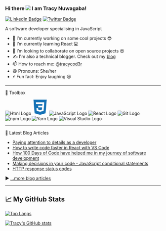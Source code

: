 ### Hi there <img src="https://raw.githubusercontent.com/MartinHeinz/MartinHeinz/master/wave.gif" width="30px"> I am Tracy Nuwagaba!

[![LinkedIn Badge](https://img.shields.io/badge/LinkedIn-Profile-informational?style=flat&logo=linkedin&logoColor=white&color=0D76A8)](https://www.linkedin.com/in/tracy-nuwagaba/)
[![Twitter Badge](https://img.shields.io/badge/Twitter-Profile-informational?style=flat&logo=twitter&logoColor=white&color=1CA2F1)](https://twitter.com/tracycod3r)

A software developer specialising in JavaScript
  
- 🔭 I’m currently working on some cool projects 😎
- 🌱 I’m currently learning React 💻
- 👯 I’m looking to collaborate on open source projects 😍
- ✍️ I'm also a technical blogger. Check out my [blog](https://tracy.hashnode.dev/)
- 📫 How to reach me: [@tracycod3r](https://twitter.com/tracycod3r)
- 😄 Pronouns: She/her
- ⚡ Fun fact: Enjoy laughing 😆

---

🧰 Toolbox

<img src ="https://cdn.worldvectorlogo.com/logos/html5-2.svg" alt="Html Logo" width="50" height="50"/> <img src="https://raw.githubusercontent.com/devicons/devicon/9f4f5cdb393299a81125eb5127929ea7bfe42889/icons/css3/css3-plain.svg" alt="CSS Logo" width="50" height="50"/> <img src="https://cdn.worldvectorlogo.com/logos/logo-javascript.svg" alt="JavaScript Logo" width="50" height="50"/>
<img src="https://cdn.worldvectorlogo.com/logos/react-2.svg" alt="React Logo" width="50" height="50"/>
<img src="https://cdn.worldvectorlogo.com/logos/git.svg" alt="Git Logo" width="50" height="50"/>
<img src="https://cdn.worldvectorlogo.com/logos/npm.svg" alt="npm Logo" width="50" height="50"/>
<img src="https://cdn.worldvectorlogo.com/logos/yarn.svg" alt="Yarn Logo" width="50" height="50"/>
<img src="https://cdn.worldvectorlogo.com/logos/visual-studio-code-1.svg" alt="Visual Studio Logo" width="50" height="50"/>

---

📘 Latest Blog Articles

<!-- BLOG-POST-LIST:START -->
- [Paying attention to details as a developer](https://tracy.hashnode.dev/paying-attention-to-details-as-a-developer)
- [How to write code faster in React with VS Code](https://tracy.hashnode.dev/how-to-write-code-faster-in-react-with-vs-code)
- [How 100 Days of Code have helped me in my journey of software development](https://tracy.hashnode.dev/how-100-days-of-code-have-helped-me-in-my-journey-of-software-development)
- [Making decisions in your code - JavaScript conditional statements](https://tracy.hashnode.dev/making-decisions-in-your-code-javascript-conditional-statements)
- [HTTP response status codes](https://tracy.hashnode.dev/http-response-status-codes)
<!-- BLOG-POST-LIST:END -->

▶ [...more blog articles](https://tracy.hashnode.dev/)

---

## &#x1f4c8; My GitHub Stats

[![Top Langs](https://github-readme-stats.vercel.app/api/top-langs/?username=tracycod3r&hide=html,css&theme=radical)](https://github.com/anuraghazra/github-readme-stats)

[![Tracy's GitHub stats](https://github-readme-stats.vercel.app/api?username=tracycod3r&theme=radical)](https://github.com/anuraghazra/github-readme-stats)

<!--
**tracycod3r/tracycod3r** is a ✨ _special_ ✨ repository because its `README.md` (this file) appears on your GitHub profile.

<A software developer specialising in JavaScript>
  
---

---

🧰 Toolbox

<img src ="https://worldvectorlogo.com/logo/html5" alt="Html Logo" width="50" height="50"/>

---


Here are some ideas to get you started:

- 🔭 I’m currently working on ...
- 🌱 I’m currently learning ...
- 👯 I’m looking to collaborate on ...
- 🤔 I’m looking for help with ...
- 💬 Ask me about ...
- 📫 How to reach me: ...
- 😄 Pronouns: ...
- ⚡ Fun fact: ...
-->
